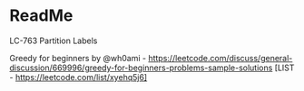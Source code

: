 # ReadMe

LC-763 Partition Labels

Greedy for beginners by @wh0ami - https://leetcode.com/discuss/general-discussion/669996/greedy-for-beginners-problems-sample-solutions
[LIST - https://leetcode.com/list/xyehq5j6]